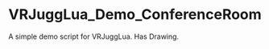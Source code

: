 VRJuggLua_Demo_ConferenceRoom
=============================

A simple demo script for VRJuggLua. Has Drawing.
